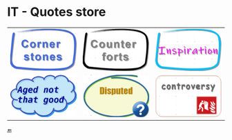 # IT - Quotes store

<table>
  <tr>
    <td>
       <a href="README+/cornerstones.md"><img src="../../../_rsc/_img/_nav/abriss/Cornerstones_390x250px.jpg" alt="&nbsp;&nbsp;&nbsp;IT Quotes - Cornerstones" 
                                  title="Aged selection of profound quotes"/></a>
    </td>
    <td>
       <a href="README+/quotes_aux.md"><img src="../../../_rsc/_img/_nav/abriss/Counterforts_390x250px.jpg" alt="&nbsp;&nbsp;&nbsp;IT Quotes - Counterforts" 
                                  title="Profound quotes from non-ITers"/></a>
    </td>
    <td>
       <a href="README+/inspirational.md"><img src="../../../_rsc/_img/_nav/abriss/Inspiration_390x250px.jpg" alt="&nbsp;&nbsp;&nbsp;Quotes - Inspiration" 
                                            title="Quotes for inspiration"/></a>
    </td>
  </tr>
  <tr>
    <td>
      <a href="README+/aside/sour_quotes.md"><img src="../../../_rsc/_img/_nav/cloud/notAged_390x250px.jpg" alt="&nbsp;&nbsp;&nbsp;IT Quotes - Aged not good" 
                                  title="Quotes, which aged not that good."/></a>
    </td>
    <td>
      <a href="README+/aside/miss_quotes.md"><img src="../../../_rsc/_img/_nav/abriss/disputed_390x250px.jpg" alt="&nbsp;&nbsp;&nbsp;Quotes - Disputed" 
                                            title="Misattributed, disputed and misinterpreted quotes"/></a>
    </td>
        <td>
          <a href="README+/aside/controversy.md"><img src="../../../_rsc/_img/_nav/abriss/controversy_390x250px.jpg" alt="&nbsp;&nbsp;&nbsp;Quotes - Controversial" 
                                            title="IT quotes - controversial"/></a>
    </td>
  </tr>
</table>

:end: 
